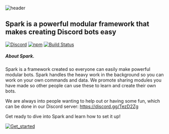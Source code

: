 ![header](https://cdn.discordapp.com/attachments/237019716546199552/432200563485179906/banner-outlined-no-bg4x.png)
## Spark is a powerful modular framework that makes creating Discord bots easy

[![Discord](https://discordapp.com/api/guilds/248505281741455360/embed.png)](https://discord.gg/TezD2Zg)
[![npm](https://api.discordspark.com/badge/npm)](https://npmjs.com/sparkbots)
[![Build Status](https://api.travis-ci.org/Sparkbots/Spark.svg?branch=Stable)](https://travis-ci.org/TobiasFeld22/Spark) <br>


##### About Spark.
Spark is a framework created so everyone can easily make powerful modular bots. 
Spark handles the heavy work in the background so you can work on your own commands and data.
We promote sharing modules you have made so other people can use these to learn and create their own bots.

We are always into people wanting to help out or having some fun, which can be done in our Discord server: https://discord.gg/TezD2Zg

Get ready to dive into Spark and learn how to set it up!

[![Get_started](https://cdn.discordapp.com/attachments/237019716546199552/432194740801241089/unknown.png)](https://discordspark.com/documentation/intro/)
